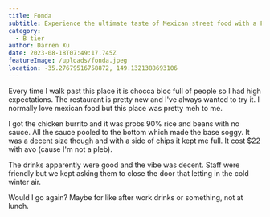 ```yaml
---
title: Fonda
subtitle: Experience the ultimate taste of Mexican street food with a Fonda twist.
category:
  - B tier
author: Darren Xu
date: 2023-08-18T07:49:17.745Z
featureImage: /uploads/fonda.jpeg
location: -35.27679516758872, 149.1321388693106
---
```

Every time I walk past this place it is chocca bloc full of people so I had high expectations. The restaurant is pretty new and I've always wanted to try it. I normally love mexican food but this place was pretty meh to me.

I got the chicken burrito and it was probs 90% rice and beans with no sauce. All the sauce pooled to the bottom which made the base soggy. It was a decent size though and with a side of chips it kept me full. It cost $22 with avo (cause I'm not a pleb).

The drinks apparently were good and the vibe was decent. Staff were friendly but we kept asking them to close the door that letting in the cold winter air.

Would I go again? Maybe for like after work drinks or something, not at lunch.